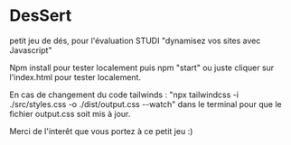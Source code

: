 # DesSert
petit jeu de dés, pour l'évaluation STUDI "dynamisez vos sites avec Javascript"

Npm install pour tester localement puis npm "start" ou juste cliquer sur l'index.html pour tester localement.

En cas de changement du code tailwinds : "npx tailwindcss -i ./src/styles.css -o ./dist/output.css --watch" dans le terminal pour que le fichier output.css soit mis à jour.

Merci de l'interêt que vous portez à ce petit jeu :)
